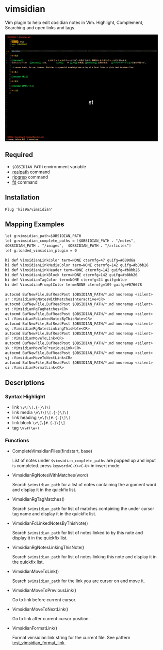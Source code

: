 # vimsidian

Vim plugin to help edit obsidian notes in Vim. Highlight, Complement, Searching and open links and tags.

![](./docs/image.gif)

## Required

- `$OBSIDIAN_PATH` environment variable
- [realpath](https://github.com/coreutils/coreutils) command
- [ripgrep](https://github.com/BurntSushi/ripgrep) command
- [fd](https://github.com/sharkdp/fd) command

## Installation

```vim
Plug 'kis9a/vimsidian'
```

## Mapping Examples

```
let g:vimsidian_path=$OBSIDIAN_PATH
let g:vimsidian_complete_paths = [$OBSIDIAN_PATH . "/notes", $OBSIDIAN_PATH . "/images",  $OBSIDIAN_PATH . "/articles"]
let g:loaded_vimsidian_plugin = 0

hi def VimsidianLinkColor term=NONE ctermfg=47 guifg=#689d6a
hi def VimsidianLinkMediaColor term=NONE ctermfg=142 guifg=#b8bb26
hi def VimsidianLinkHeader term=NONE ctermfg=142 guifg=#b8bb26
hi def VimsidianLinkBlock term=NONE ctermfg=142 guifg=#b8bb26
hi def VimsidianTagColor term=NONE ctermfg=24 guifg=blue
hi def VimsidianPromptColor term=NONE ctermfg=109 guifg=#076678

autocmd BufNewFile,BufReadPost $OBSIDIAN_PATH/*.md nnoremap <silent> sr :VimsidianRgNotesWithMatchesInteractive<CR>
autocmd BufNewFile,BufReadPost $OBSIDIAN_PATH/*.md nnoremap <silent> st :VimsidianRgTagMatches<CR>
autocmd BufNewFile,BufReadPost $OBSIDIAN_PATH/*.md nnoremap <silent> sl :VimsidianFdLinkedNotesByThisNote<CR>
autocmd BufNewFile,BufReadPost $OBSIDIAN_PATH/*.md nnoremap <silent> sg :VimsidianRgNotesLinkingThisNote<CR>
autocmd BufNewFile,BufReadPost $OBSIDIAN_PATH/*.md nnoremap <silent> sF :VimsidianMoveToLink<CR>
autocmd BufNewFile,BufReadPost $OBSIDIAN_PATH/*.md nnoremap <silent> sk :VimsidianMoveToPreviousLink<CR>
autocmd BufNewFile,BufReadPost $OBSIDIAN_PATH/*.md nnoremap <silent> sj :VimsidianMoveToNextLink<CR>
autocmd BufNewFile,BufReadPost $OBSIDIAN_PATH/*.md nnoremap <silent> si :VimsidianFormatLink<CR>
```

## Descriptions

### Syntax Highlight

- link `\v\[\[.{-}\]\]`
- link media `\v\!\[\[.{-}\]\]`
- link heading `\v\[\[#.{-}\]\]`
- link block `\v\[\[#.{-}\]\]`
- tag `\v\#(\w+)`

### Functions

- CompleteVimsidianFiles(findstart, base)

  List of notes under `$vimsidian_complete_paths` are popped up and input is completed. press `keyword<C-X><C-U>` in insert mode.

- VimsidianRgNotesWithMatches(word)

  Search `$vimsidian_path` for a list of notes containing the argument word and display it in the quickfix list.

- VimsidianRgTagMatches()

  Search `$vimsidian_path` for list of matches containing the under cursor tag name and display it in the quickfix list.

- VimsidianFdLinkedNotesByThisNote()

  Search `$vimsidian_path` for list of notes linked to by this note and display it in the quickfix list.

- VimsidianRgNotesLinkingThisNote()

  Search `$vimsidian_path` for list of notes linking this note and display it in the quickfix list.

- VimsidianMoveToLink()

  Search `$vimsidian_path` for the link you are cursor on and move it.

- VimsidianMoveToPreviousLink()

  Go to link before current cursor.

- VimsidianMoveToNextLink()

  Go to link after current cursor position.

- VimsidianFormatLink()

  Format vimsidian link string for the current file. See pattern [test_vimsidian_format_link](./docs/test_vimsidian_format_link).
